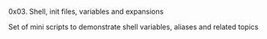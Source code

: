 0x03. Shell, init files, variables and expansions

Set of mini scripts to demonstrate shell variables, aliases and related topics
